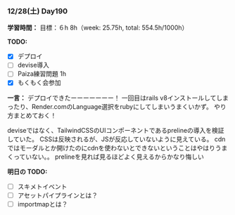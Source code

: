 ### 12/28(土) Day190

**学習時間：**
目標：６h
8h（week: 25.75h, total: 554.5h/1000h）

**TODO:**

- [x] デプロイ
- [ ] devise導入
- [ ] Paiza練習問題 1h
- [x] もくもく会参加

**一言：**
デプロイできたーーーーーーー！
一回目はrails v8インストールしてしまったり、Render.comのLanguage選択をrubyにしてしまいうまくいかず。
やり方まとめておく！

deviseではなく、TailwindCSSのUIコンポーネントであるprelineの導入を検証していた。
CSSは反映されるが、JSが反応していないように見えている。
cdnではモーダルとか開けたのにcdnを使わないとできないということはやはりうまくっていない。。
prelineを見れば見るほどよく見えるからかなり悔しい

**明日の TODO:**

- [ ] スキメトイベント
- [ ] アセットパイプラインとは？
- [ ] importmapとは？
